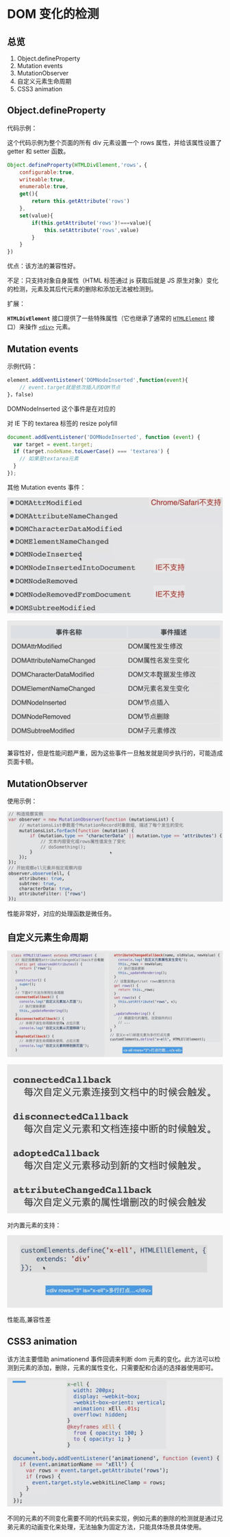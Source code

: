 # DOM 变化的检测

## 总览

1. Object.defineProperty
2. Mutation events
3. MutationObserver
4. 自定义元素生命周期
5. CSS3 animation

## Object.defineProperty

代码示例：

这个代码示例为整个页面的所有 div 元素设置一个 rows 属性，并给该属性设置了 getter 和 setter 函数。

```js
Object.defineProperty(HTMLDivElement,'rows'，{
	configurable:true,
	writeable:true,
	enumerable:true,
	get(){
    	return this.getAttribute('rows')
	},
	set(value){
     	if(this.getAttribute('rows')!===value){
            this.setAttribute('rows',value)
        }
    }
})
```

优点：该方法的兼容性好。

不足：只支持对象自身属性（HTML 标签通过 js 获取后就是 JS 原生对象）变化的检测，元素及其后代元素的删除和添加无法被检测到。

扩展：

**`HTMLDivElement`** 接口提供了一些特殊属性（它也继承了通常的 [`HTMLElement`](https://developer.mozilla.org/zh-CN/docs/Web/API/HTMLElement) 接口）来操作 [`<div>`](https://developer.mozilla.org/zh-CN/docs/Web/HTML/Element/div) 元素。

## Mutation events

示例代码：

```js
element.addEventListener('DOMNodeInserted',function(event){
    // event.target就是依次插入的DOM节点
}，false)
```

DOMNodeInserted 这个事件是在对应的

对 IE 下的 textarea 标签的 resize polyfill

```js
document.addEventListener('DOMNodeInserted', function (event) {
  var target = event.target;
  if (target.nodeName.toLowerCase() === 'textarea') {
    // 如果是textarea元素
  }
});
```

其他 Mutation events 事件：

![image-20220604133048223](.\typora-user-images\image-20220604133048223.png)

![image-20220604133111622](.\typora-user-images\image-20220604133111622.png)

兼容性好，但是性能问题严重，因为这些事件一旦触发就是同步执行的，可能造成页面卡顿。

## MutationObserver

使用示例：

![image-20220604133321598](.\typora-user-images\image-20220604133321598.png)

性能非常好，对应的处理函数是微任务。

## 自定义元素生命周期

![image-20220604133606509](.\typora-user-images\image-20220604133606509.png)

![image-20220604133952060](.\typora-user-images\image-20220604133952060.png)

对内置元素的支持：

![image-20220604134022468](.\typora-user-images\image-20220604134022468.png)

性能高,兼容性差

## CSS3 animation

该方法主要借助 animationend 事件回调来判断 dom 元素的变化。此方法可以检测到元素的添加，删除，元素的属性变化，只需要配和合适的选择器使用即可。

![image-20220604134348881](.\typora-user-images\image-20220604134348881.png)

不同的元素的不同变化需要不同的代码来实现，例如元素的删除的检测就是通过兄弟元素的动画变化来处理，无法抽象为固定方法，只能具体场景具体使用。
